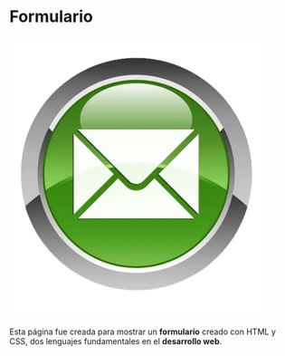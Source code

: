 # Formulario

![](https://github.com/NicolasJNunez/Exercise-Form/blob/main/img/mail.png?raw=true)

Esta página fue creada para mostrar un **formulario** creado con HTML y CSS, dos lenguajes fundamentales en el **desarrollo web**.